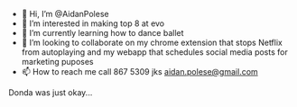 - 👋 Hi, I’m @AidanPolese
- 👀 I’m interested in making top 8 at evo
- 🌱 I’m currently learning how to dance ballet
- 💞️ I’m looking to collaborate on my chrome extension that stops Netflix from autoplaying and my webapp that schedules social media posts for marketing puposes
- 📫 How to reach me call 867 5309 jks aidan.polese@gmail.com

Donda was just okay...

<!---
AidanPolese/AidanPolese is a ✨ special ✨ repository because its `README.md` (this file) appears on your GitHub profile.
You can click the Preview link to take a look at your changes.
--->
